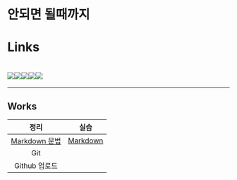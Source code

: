 # 안되면 될때까지



# Links

# [<img src="https://img.shields.io/badge/Github-181717?style=flat-square&logo=Github&logoColor=white"/>](https://github.com/hong2HSH)[<img src="https://img.shields.io/badge/Notion-000000?style=flat-square&logo=Notion&logoColor=white"/>](https://www.notion.so/4db6574407054c76975234df7185852c)[<img src="https://img.shields.io/badge/Instagram-E4405F?style=flat-square&logo=Instagram&logoColor=white"/>](https://www.instagram.com/suhong.____/)[<img src="https://img.shields.io/badge/Facebook-1877F2?style=flat-square&logo=Facebook&logoColor=white"/>](https://www.facebook.com/profile.php?id=100004919432873)[<img src="https://img.shields.io/badge/Gmail-EA4335?style=flat-square&logo=Gmail&logoColor=white"/>](tnghd1717@gmail.com)



** ** **



## Works

|       정리        |           실습            |
| :---------------: | :-----------------------: |
| [Markdown 문법]() | [Markdown](./마크실습.md) |
|        Git        |                           |
|   Github 업로드   |                           |

